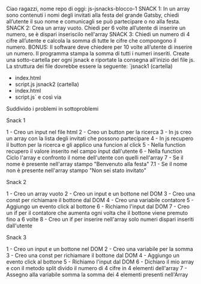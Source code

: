Ciao ragazzi,
nome repo di oggi: js-jsnacks-blocco-1
SNACK 1:
In un array sono contenuti i nomi degli invitati alla festa del grande Gatsby, chiedi all’utente il suo nome e comunicagli se può partecipare o no alla festa.
SNACK 2:
Crea un array vuoto.
Chiedi per 6 volte all’utente di inserire un numero, se è dispari inseriscilo nell'array
SNACK 3:
Chiedi un numero di 4 cifre all’utente
e calcola la somma di tutte le cifre che compongono il numero.
BONUS:
Il software deve chiedere per 10 volte all’utente di inserire un numero.
Il programma stampa la somma di tutti i numeri inseriti.
Create una sotto-cartella per ogni jsnack e riportate la consegna all'inizio del file js.
La struttura dei file dovrebbe essere la seguente:
`jsnack1 (cartella)
- index.html
- script.js
jsnack2 (cartella)
- index.html
- script.js`
e così via

Suddivido i problemi in sottoproblemi 

Snack 1

1 - Creo un input nel file html
2 - Creo un button per la ricerca
3 - In js creo un array con la lista degli invitati che possono partecipare
4 - In js recupero il button per la ricerca e gli applico una funcion al click
5 - Nella function recupero il valore inserito nel campo input dall'utente
6 - Nella function Ciclo l'array e confronto il nome dell'utente con quelli nell'array
7 - Se il nome è presente nell'array stampo "Benvenuto alla festa"
7.1 - Se il nome non è presente nell'array stampo "Non sei stato invitato"

Snack 2

1 - Creo un array vuoto
2 - Creo un input e un bottone nel DOM 
3 - Creo una const per richiamare il bottone dal DOM
4 - Creo una variabile contatore
5 - Aggiungo un evento click al bottone
6 - Richiamo l'input dal DOM
7 - Creo un if per il contatore che aumenta ogni volta che il bottone viene premuto fino a 6 volte
8 - Creo un if per inserire nell'array solo numeri dispari inseriti dall'utente

Snack 3

1 - Creo un input e un bottone nel DOM 
2 - Creo una variabile per la somma
3 - Creo una const per richiamare il bottone dal DOM
4 - Aggiungo un evento click al bottone
5 - Richiamo l'input dal DOM
6 - Dichiaro il mio array e con il metodo split divido il numero di 4 cifre in 4 elementi dell'array
7 - Assegno alla variabile somma la somma dei 4 elementi presenti nell'Array
